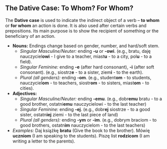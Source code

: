 ## The Dative Case: To Whom? For Whom?

The **Dative case** is used to indicate the indirect object of a verb – **to whom** or **for whom** an action is done. It is also used after certain verbs and prepositions. Its main purpose is to show the recipient of something or the beneficiary of an action.

* **Nouns:** Endings change based on gender, number, and hard/soft stem.
    * *Singular Masculine/Neuter:* ending **-u** or **-owi**. (e.g., bratu, daję nauczyciel**owi** - I give to a teacher, miast**u** - to a city, pol**u** - to a field).
    * *Singular Feminine:* ending **-e** (after hard consonant), **-i** (after soft consonant). (e.g., siostrz**e** - to a sister, ziem**i** - to the earth).
    * *Plural (all genders):* ending **-om**. (e.g., student**om** - to students, nauczyciel**om** - to teachers, siostr**om** - to sisters, miast**om** - to cities).
* **Adjectives:**
    * *Singular Masculine/Neuter:* ending **-emu**. (e.g., dobr**emu** bratu - to a good brother, ostatni**emu** nauczycielowi - to the last teacher)
    * *Singular Feminine:* ending **-ej**. (e.g., dobr**ej** siostrze - to a good sister, ostatn**iej** ziemi - to the last piece of land)
    * *Plural (all genders):* ending **-ym** or **-im**. (e.g., dobrym braciom - to good brothers, ostatn**im** nauczycielom - to the last teachers)
* *Examples:* Daj książkę **bratu** (Give the book to the brother). Mówię **uczniom** (I am speaking to the students). Piszę list **rodzicom** (I am writing a letter to the parents).